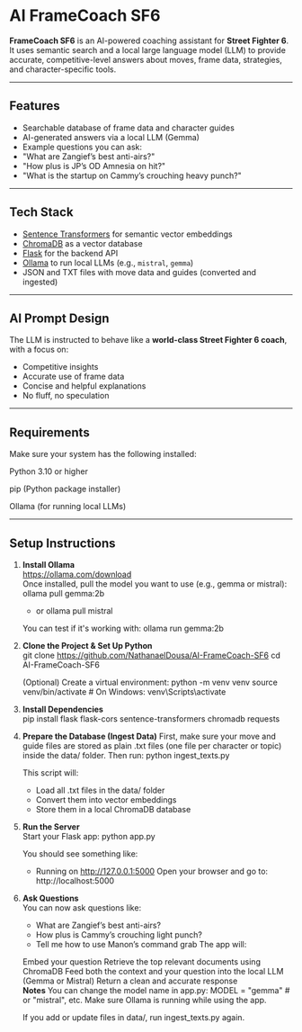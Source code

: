 # AI FrameCoach SF6

**FrameCoach SF6** is an AI-powered coaching assistant for **Street Fighter 6**. It uses semantic search and a local large language model (LLM) to provide accurate, competitive-level answers about moves, frame data, strategies, and character-specific tools.

---

##  Features

-  Searchable database of frame data and character guides
-  AI-generated answers via a local LLM (Gemma)
-  Example questions you can ask:
  - "What are Zangief’s best anti-airs?"
  - "How plus is JP’s OD Amnesia on hit?"
  - "What is the startup on Cammy’s crouching heavy punch?"

---

##  Tech Stack

- [Sentence Transformers](https://www.sbert.net/) for semantic vector embeddings
- [ChromaDB](https://www.trychroma.com/) as a vector database
- [Flask](https://flask.palletsprojects.com/) for the backend API
- [Ollama](https://ollama.com/) to run local LLMs (e.g., `mistral`, `gemma`)
- JSON and TXT files with move data and guides (converted and ingested)

---

##  AI Prompt Design

The LLM is instructed to behave like a **world-class Street Fighter 6 coach**, with a focus on:
- Competitive insights
- Accurate use of frame data
- Concise and helpful explanations
- No fluff, no speculation

---

## Requirements
Make sure your system has the following installed:

Python 3.10 or higher

pip (Python package installer)

Ollama (for running local LLMs)

---

##  Setup Instructions

1. **Install Ollama**  
   https://ollama.com/download  
   Once installed, pull the model you want to use (e.g., gemma or mistral):
   ollama pull gemma:2b
   * or 
   ollama pull mistral

   You can test if it's working with:
   ollama run gemma:2b

2. **Clone the Project & Set Up Python**  
   git clone https://github.com/NathanaelDousa/AI-FrameCoach-SF6
   cd AI-FrameCoach-SF6

   (Optional) Create a virtual environment:
   python -m venv venv
   source venv/bin/activate  # On Windows: venv\Scripts\activate

3. **Install Dependencies**  
   pip install flask flask-cors sentence-transformers chromadb requests

4. **Prepare the Database (Ingest Data)**
   First, make sure your move and guide files are stored as plain .txt files (one file per character or topic) inside the data/ folder.
   Then run:
   python ingest_texts.py

   This script will:
   - Load all .txt files in the data/ folder
   - Convert them into vector embeddings
   - Store them in a local ChromaDB database

5. **Run the Server**  
   Start your Flask app:
   python app.py

   You should see something like:
    * Running on http://127.0.0.1:5000
   Open your browser and go to:
   http://localhost:5000

6. **Ask Questions**  
   You can now ask questions like:

   - What are Zangief’s best anti-airs?
   - How plus is Cammy’s crouching light punch?
   - Tell me how to use Manon’s command grab
   The app will:

   Embed your question
   Retrieve the top relevant documents using ChromaDB
   Feed both the context and your question into the local LLM (Gemma or Mistral)
   Return a clean and accurate response    
**Notes**
   You can change the model name in app.py:
   MODEL = "gemma"  # or "mistral", etc.
   Make sure Ollama is running while using the app.

   If you add or update files in data/, run ingest_texts.py again.


